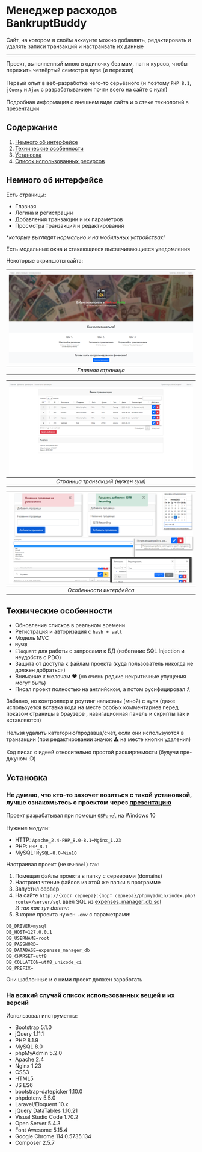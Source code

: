 # Менеджер расходов BankruptBuddy
Сайт, на котором в своём аккаунте можно добавлять, редактировать и удалять записи транзакций и настраивать их данные

---

Проект, выполненный мною в одиночку без мам, пап и курсов, чтобы пережить четвёртый семестр в вузе (и пережил)\
\
Первый опыт в веб-разработке чего-то серьёзного (и поэтому `PHP 8.1`, `jQuery` и `Ajax` с разрабатыванием почти всего на сайте с нуля)\
\
Подробная информация о внешнем виде сайта и о стеке технологий в [презентации](github_assets/_BankruptBuddy.pptx)

## Содержание
1. [Немного об интерфейсе](#interface)
2. [Технические особенности](#technical-features)
3. [Установка](#setup)
4. [Список использованных ресурсов](#resources)

<a name="interface"><h2>Немного об интерфейсе</h2></a>
  Есть страницы:
  - Главная
  - Логина и регистрации
  - Добавления транзакции и их параметров
  - Просмотра транзакций и редактирования

**которые выглядят нормально и на мобильных устройствах!*

  Есть модальные окна и стакающиеся высвечивающиеся уведомления

  Некоторые скриншоты сайта:

| ![Главная страница](github_assets/main_page.png "Главная страница") |
| :---------------------------------------: |
|             *Главная страница*            |

| ![Страница транзакций](github_assets/transactions_page.png "Страница транзакций") |
| :---------------------------------------: |
|      *Страница транзакций (нужен зум)*    |

| ![Особенности интерфейса](github_assets/extras.png "Особенности интерфейса") |
| :---------------------------------------: |
|         *Особенности интерфейса*          |

<a name="technical-features"><h2>Технические особенности</h2></a>
+  Обновление списков в реальном времени
+  Регистрация и авторизация с `hash + salt`
+  Модель MVC
+ `MySQL`
+ `Eloquent` для работы с запросами к БД (избегание SQL Injection и неудобств с PDO)
+  Защита от доступа к файлам проекта (куда пользователь никогда не должен добраться)
+  Внимание к мелочам ❤️ (но очень редкие некритичные упущения могут быть)
+  Писал проект полностью на английском, а потом русифицировал :\

Забавно, но контроллер и роутинг написаны (мной) с нуля (даже используется вставка кода на месте особых комментариев перед показом страницы в браузере , навигационная панель и скрипты так и вставляются)\
\
Нельзя удалить категорию/продавца/счёт, если они используются в транзакции (при редактировании значок ⚠️ на месте кнопки удаления)\
\
Код писал с идеей относительно простой расширяемости (будучи пре-джуном :D)

<a name="setup"><h2>Установка</h2></a>
### Не думаю, что кто-то захочет возиться с такой установкой, лучше ознакомьтесь с проектом через [презентацию](github_assets/_BankruptBuddy.pptx)

Проект разрабатывал при помощи [`OSPanel`](https://ospanel.io/) на Windows 10\
\
Нужные модули:
   - HTTP: `Apache_2.4-PHP_8.0-8.1+Nginx_1.23`
   - PHP: `PHP_8.1`
   - MySQL: `MySQL-8.0-Win10`

Настраивал проект (не `OSPanel`) так:
1. Помещал файлы проекта в папку с серверами (domains)
2. Настроил чтение файлов из этой же папки в программе
3. Запустил сервер
4. На сайте `http://{хост сервера}:{порт сервера}/phpmyadmin/index.php?route=/server/sql` ввёл SQL из [expenses_manager_db.sql](/expenses_manager_db.sql)\
*И так как тут dotenv*:
5. В корне проекта нужен `.env` с параметрами:
```
DB_DRIVER=mysql
DB_HOST=127.0.0.1
DB_USERNAME=root
DB_PASSWORD=
DB_DATABASE=expenses_manager_db
DB_CHARSET=utf8
DB_COLLATION=utf8_unicode_ci
DB_PREFIX=
```
Они шаблонные и с ними проект должен заработать

<a name="resources"><h3>На всякий случай список использованных вещей и их версий</h3></a>

Использовал инструменты:
* Bootstrap 5.1.0
* jQuery 1.11.1
* PHP 8.1.9
* MySQL 8.0
* phpMyAdmin 5.2.0
* Apache 2.4
* Nginx 1.23
* CSS3
* HTML5
* JS ES6
* bootstrap-datepicker 1.10.0
* phpdotenv 5.5.0
* Laravel/Eloquent 10.x
* jQuery DataTables 1.10.21
* Visual Studio Code 1.70.2
* Open Server 5.4.3
* Font Awesome 5.15.4
* Google Chrome 114.0.5735.134
* Composer 2.5.7
